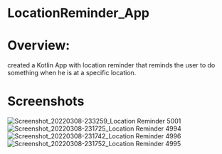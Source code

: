 # LocationReminder_App
# Overview:
 created a Kotlin App with location reminder that reminds the user to do something when he is at a specific location.
# Screenshots

![Screenshot_20220308-233259_Location Reminder 5001](https://user-images.githubusercontent.com/35550711/157337617-2c24d607-b9c2-4c2b-b052-fe85de8dc96b.jpg)
![Screenshot_20220308-231725_Location Reminder 4994](https://user-images.githubusercontent.com/35550711/157336633-eaae88e4-42f9-4a50-87c2-01b2acdd9154.jpg)
![Screenshot_20220308-231742_Location Reminder 4996](https://user-images.githubusercontent.com/35550711/157336812-76124634-9cef-47db-aa3a-9e45466189ba.jpg)
![Screenshot_20220308-231752_Location Reminder 4995](https://user-images.githubusercontent.com/35550711/157337396-480693e4-6cdc-4b8d-b12b-180427d28de4.jpg)
